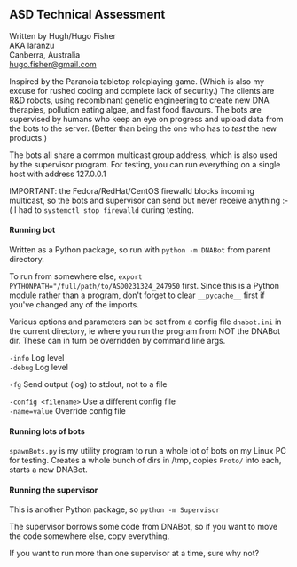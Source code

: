 
## ASD Technical Assessment

Written by Hugh/Hugo Fisher \
AKA laranzu \
Canberra, Australia \
hugo.fisher@gmail.com

Inspired by the Paranoia tabletop roleplaying game. (Which is also my excuse
for rushed coding and complete lack of security.) The clients are R&D robots,
using recombinant genetic engineering to create new DNA therapies, pollution
eating algae, and fast food flavours. The bots are supervised by humans who
keep an eye on progress and upload data from the bots to the server. (Better
than being the one who has to _test_ the new products.)

The bots all share a common multicast group address, which is also used by
the supervisor program. For testing, you can run everything on a single host
with address 127.0.0.1

IMPORTANT: the Fedora/RedHat/CentOS firewalld blocks incoming multicast, so
the bots and supervisor can send but never receive anything :-( I had to
    `systemctl stop firewalld`
during testing.



#### Running bot

Written as a Python package, so run with `python -m DNABot` from parent
directory.

To run from somewhere else, `export PYTHONPATH="/full/path/to/ASD0231324_247950`
first. Since this is a Python module rather than a program, don't forget to clear
`__pycache__` first if you've changed any of the imports.

Various options and parameters can be set from a config file `dnabot.ini` in the
current directory, ie where you run the program from NOT the DNABot dir. These
can in turn be overridden by command line args.


`-info`     Log level \
`-debug`    Log level

`-fg`       Send output (log) to stdout, not to a file

`-config <filename>`  Use a different config file   \
`-name=value`         Override config file


#### Running lots of bots

`spawnBots.py` is my utility program to run a whole lot of bots on my Linux
PC for testing. Creates a whole bunch of dirs in /tmp, copies `Proto/` into
each, starts a new DNABot.


#### Running the supervisor

This is another Python package, so `python -m Supervisor`

The supervisor borrows some code from DNABot, so if you want to move the code
somewhere else, copy everything.

If you want to run more than one supervisor at a time, sure why not?
